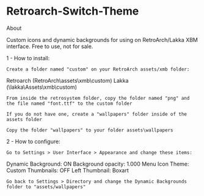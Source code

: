# Retroarch-Switch-Theme
About

Custom icons and dynamic backgrounds for using on RetroArch/Lakka XBM interface. Free to use, not for sale.

1 - How to install:

    Create a folder named "custom" on your RetroArch assets/xmb folder:

Retroarch (RetroArch\assets\xmb\custom)
Lakka (\\lakka\Assets\xmb\custom)

    From inside the retrosystem folder, copy the folder named "png" and the file named "font.ttf" to the custom folder

    If you do not have one, create a "wallpapers" folder inside of the assets folder

    Copy the folder "wallpapers" to your folder assets\wallpapers

2 - How to configure:

    Go to Settings > User Interface > Appearance and change these items:

Dynamic Background: ON
Background opacity: 1.000
Menu Icon Theme: Custom
Thumbnails: OFF
Left Thumbnail: Boxart

    Go back to Settings > Directory and change the Dynamic Backgrounds folder to "assets/wallpapers"
